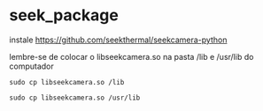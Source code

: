 # seek_package

instale https://github.com/seekthermal/seekcamera-python

lembre-se de colocar o libseekcamera.so na pasta /lib e /usr/lib do computador

```
sudo cp libseekcamera.so /lib

sudo cp libseekcamera.so /usr/lib
```
